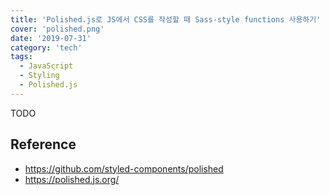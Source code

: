 ```yaml
---
title: 'Polished.js로 JS에서 CSS를 작성할 때 Sass-style functions 사용하기'
cover: 'polished.png'
date: '2019-07-31'
category: 'tech'
tags:
  - JavaScript
  - Styling
  - Polished.js
---
```


TODO

## Reference

- https://github.com/styled-components/polished
- https://polished.js.org/
